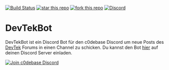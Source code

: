 [![Build Status](https://travis-ci.org/Biospheere/DevTekBot.svg?branch=master)](https://travis-ci.org/Biospheere/DevTekBot)
[![star this repo](http://githubbadges.com/star.svg?user=Biospheere&repo=DevTekBot)](https://github.com/Biospheere/DevTekBot)
[![fork this repo](http://githubbadges.com/fork.svg?user=Biospheere&repo=DevTekBot)](https://github.com/Biospheere/DevTekBot) [![Discord](https://img.shields.io/discord/361448651748540426.svg)](https://discord.gg/JVS7p9j)

# DevTekBot 

DevTekBot ist ein Discord Bot für den c0debase Discord um neue Posts des 
[DevTek](https://dev-tek.de) Forums in einen Channel zu schicken.
Du kannst den Bot [hier](https://discordapp.com/oauth2/authorize?&client_id=411923892542898176&scope=bot&permissions=0) auf deinen Discord Server einladen.



[![Join c0debase Discord](https://discordapp.com/api/guilds/361448651748540426/embed.png?style=banner2)](https://discord.gg/BDwBeZ3)
